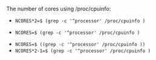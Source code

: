 The number of cores using /proc/cpuinfo:

* `NCORES*2=$ (grep -c '^processor' /proc/cpuinfo )`
+ `NCORES=$ (grep -c '^processor' /proc/cpuinfo )`
* `NCORES=$ ((grep -c '^processor' /proc/cpuinfo ))`
* `NCORES*2-1=$ (grep -c '^processor' /proc/cpuinfo )`
